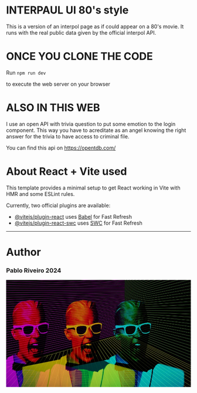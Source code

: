 # INTERPAUL UI 80's style

This is a version of an interpol page as if could appear on a 80's movie.
It runs with the real public data given by the official interpol API. 

# ONCE YOU CLONE THE CODE

Run ``npm run dev``

to execute the web server on your browser

# ALSO IN THIS WEB

I use an open API with trivia question to put some emotion to the login component. This way you have to acreditate as an angel knowing the right answer for the trivia to have access to criminal file.

You can find this api on https://opentdb.com/


# About React + Vite used

This template provides a minimal setup to get React working in Vite with HMR and some ESLint rules.

Currently, two official plugins are available:

- [@vitejs/plugin-react](https://github.com/vitejs/vite-plugin-react/blob/main/packages/plugin-react/README.md) uses [Babel](https://babeljs.io/) for Fast Refresh
- [@vitejs/plugin-react-swc](https://github.com/vitejs/vite-plugin-react-swc) uses [SWC](https://swc.rs/) for Fast Refresh


* * *
# Author

### Pablo Riveiro 2024

![Alt text](/src/assets/max.webp "Max Headroom image")
